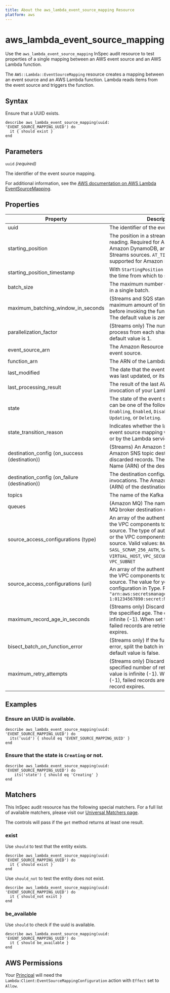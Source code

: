 ```yaml
---
title: About the aws_lambda_event_source_mapping Resource
platform: aws
---
```


# aws\_lambda\_event\_source\_mapping

Use the `aws_lambda_event_source_mapping` InSpec audit resource to test properties of a single mapping between an AWS event source and an AWS Lambda function.

The `AWS::Lambda::EventSourceMapping` resource creates a mapping between an event source and an AWS Lambda function. Lambda reads items from the event source and triggers the function.

## Syntax

Ensure that a UUID exists.

    describe aws_lambda_event_source_mapping(uuid: 'EVENT_SOURCE_MAPPING_UUID') do
      it { should exist }
    end

## Parameters

`uuid` _(required)_

The identifier of the event source mapping.

For additional information, see the [AWS documentation on AWS Lambda EventSourceMapping](https://docs.aws.amazon.com/AWSCloudFormation/latest/UserGuide/aws-resource-lambda-eventsourcemapping.html).

## Properties

| Property | Description|
| --- | --- |
| uuid | The identifier of the event source mapping. |
| starting_position | The position in a stream from which to start reading. Required for Amazon Kinesis, Amazon DynamoDB, and Amazon MSK Streams sources. `AT_TIMESTAMP` is only supported for Amazon Kinesis streams. |
| starting_position_timestamp | With `StartingPosition` set to `AT_TIMESTAMP`, the time from which to start reading. |
| batch_size | The maximum number of items to retrieve in a single batch. |
| maximum_batching_window_in_seconds | (Streams and SQS standard queues) The maximum amount of time to gather records before invoking the function, in seconds. The default value is zero. |
| parallelization_factor | (Streams only) The number of batches to process from each shard concurrently. The default value is 1. |
| event_source_arn | The Amazon Resource Name (ARN) of the event source. |
| function_arn | The ARN of the Lambda function. |
| last_modified | The date that the event source mapping was last updated, or its state changed. |
| last_processing_result | The result of the last AWS Lambda invocation of your Lambda function. |
| state | The state of the event source mapping. It can be one of the following: `Creating`, `Enabling`, `Enabled`, `Disabling`, `Disabled`, `Updating`, or `Deleting`. |
| state_transition_reason | Indicates whether the last change to the event source mapping was made by a user, or by the Lambda service. |
| destination_config (on_success (destination)) | (Streams) An Amazon SQS queue or Amazon SNS topic destination for discarded records. The Amazon Resource Name (ARN) of the destination resource. |
| destination_config (on_failure (destination)) | The destination configuration for failed invocations. The Amazon Resource Name (ARN) of the destination resource. |
| topics | The name of the Kafka topic. |
| queues | (Amazon MQ) The name of the Amazon MQ broker destination queue to consume. |
| source_access_configurations (type) | An array of the authentication protocol, or the VPC components to secure your event source. The type of authentication protocol or the VPC components for your event source. Valid values: `BASIC_AUTH`, `SASL_SCRAM_256_AUTH`, `SASL_SCRAM_512_AUTH`, `VIRTUAL_HOST`, `VPC_SECURITY_GROUP`, `VPC_SUBNET` |
| source_access_configurations (uri) | An array of the authentication protocol, or the VPC components to secure your event source. The value for your chosen configuration in Type. For example: `"URI": "arn:aws:secretsmanager:us-east-1:01234567890:secret:MyBrokerSecretName"` |
| maximum_record_age_in_seconds | (Streams only) Discard records older than the specified age. The default value is infinite (-1). When set to infinite (-1), failed records are retried until the record expires. |
| bisect_batch_on_function_error | (Streams only) If the function returns an error, split the batch in two and retry. The default value is false. |
| maximum_retry_attempts | (Streams only) Discard records after the specified number of retries. The default value is infinite (-1). When set to infinite (-1), failed records are retried until the record expires. |

## Examples

### Ensure an UUID is available.

    describe aws_lambda_event_source_mapping(uuid: 'EVENT_SOURCE_MAPPING_UUID') do
      its('uuid') { should eq 'EVENT_SOURCE_MAPPING_UUID' }
    end

### Ensure that the state is `Creating` or not.

    describe aws_lambda_event_source_mapping(uuid: 'EVENT_SOURCE_MAPPING_UUID') do
        its('state') { should eq 'Creating' }
    end

## Matchers

This InSpec audit resource has the following special matchers. For a full list of available matchers, please visit our [Universal Matchers page](https://www.inspec.io/docs/reference/matchers/).

The controls will pass if the `get` method returns at least one result.

### exist

Use `should` to test that the entity exists.

    describe aws_lambda_event_source_mapping(uuid: 'EVENT_SOURCE_MAPPING_UUID') do
      it { should exist }
    end

Use `should_not` to test the entity does not exist.

    describe aws_lambda_event_source_mapping(uuid: 'EVENT_SOURCE_MAPPING_UUID') do
      it { should_not exist }
    end

### be_available

Use `should` to check if the uuid is available.

    describe aws_lambda_event_source_mapping(uuid: 'EVENT_SOURCE_MAPPING_UUID') do
      it { should be_available }
    end

## AWS Permissions

Your [Principal](https://docs.aws.amazon.com/IAM/latest/UserGuide/intro-structure.html#intro-structure-principal) will need the `Lambda:Client:EventSourceMappingConfiguration` action with `Effect` set to `Allow`.